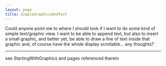 ```yaml
---
layout: page
title: SimpleGraphicsAndText
---
```


Could anyone point me to where I should look if I want to do some kind of simple text/graphic view.  I want to be able to append text, but also to insert a small graphic, and better yet, be able to draw a line of text inside that graphic and, of course have the whole display scrollable... any thoughts?

----

see StartingWithGraphics and pages referenced therein

